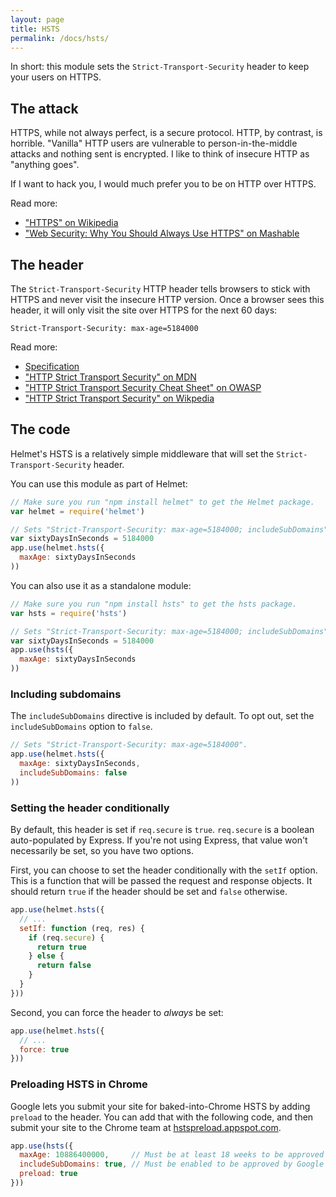 ```yaml
---
layout: page
title: HSTS
permalink: /docs/hsts/
---
```

In short: this module sets the `Strict-Transport-Security` header to keep your users on HTTPS.

The attack
----------

HTTPS, while not always perfect, is a secure protocol. HTTP, by contrast, is horrible. "Vanilla" HTTP users are vulnerable to person-in-the-middle attacks and nothing sent is encrypted. I like to think of insecure HTTP as "anything goes".

If I want to hack you, I would much prefer you to be on HTTP over HTTPS.

Read more:

- ["HTTPS" on Wikipedia](https://en.wikipedia.org/wiki/HTTPS)
- ["Web Security: Why You Should Always Use HTTPS" on Mashable](http://mashable.com/2011/05/31/https-web-security/)

The header
----------

The `Strict-Transport-Security` HTTP header tells browsers to stick with HTTPS and never visit the insecure HTTP version. Once a browser sees this header, it will only visit the site over HTTPS for the next 60 days:

```
Strict-Transport-Security: max-age=5184000
```

Read more:

- [Specification](https://tools.ietf.org/html/rfc6797)
- ["HTTP Strict Transport Security" on MDN](https://developer.mozilla.org/en-US/docs/Web/Security/HTTP_strict_transport_security)
- ["HTTP Strict Transport Security Cheat Sheet" on OWASP](https://www.owasp.org/index.php/HTTP_Strict_Transport_Security_Cheat_Sheet)
- ["HTTP Strict Transport Security" on Wikpedia](https://en.wikipedia.org/wiki/HTTP_Strict_Transport_Security)

The code
--------

Helmet's HSTS is a relatively simple middleware that will set the `Strict-Transport-Security` header.

You can use this module as part of Helmet:

```javascript
// Make sure you run "npm install helmet" to get the Helmet package.
var helmet = require('helmet')

// Sets "Strict-Transport-Security: max-age=5184000; includeSubDomains".
var sixtyDaysInSeconds = 5184000
app.use(helmet.hsts({
  maxAge: sixtyDaysInSeconds
))
```

You can also use it as a standalone module:

```javascript
// Make sure you run "npm install hsts" to get the hsts package.
var hsts = require('hsts')

// Sets "Strict-Transport-Security: max-age=5184000; includeSubDomains".
var sixtyDaysInSeconds = 5184000
app.use(hsts({
  maxAge: sixtyDaysInSeconds
))
```

### Including subdomains

The `includeSubDomains` directive is included by default. To opt out, set the `includeSubDomains` option to `false`.

```javascript
// Sets "Strict-Transport-Security: max-age=5184000".
app.use(helmet.hsts({
  maxAge: sixtyDaysInSeconds,
  includeSubDomains: false
))
```

### Setting the header conditionally

By default, this header is set if `req.secure` is `true`. `req.secure` is a boolean auto-populated by Express. If you're not using Express, that value won't necessarily be set, so you have two options.

First, you can choose to set the header conditionally with the `setIf` option. This is a function that will be passed the request and response objects. It should return `true` if the header should be set and `false` otherwise.

```javascript
app.use(helmet.hsts({
  // ...
  setIf: function (req, res) {
    if (req.secure) {
      return true
    } else {
      return false
    }
  }
}))
```

Second, you can force the header to *always* be set:

```javascript
app.use(helmet.hsts({
  // ...
  force: true
}))
```

### Preloading HSTS in Chrome

Google lets you submit your site for baked-into-Chrome HSTS by adding `preload` to the header. You can add that with the following code, and then submit your site to the Chrome team at [hstspreload.appspot.com](https://hstspreload.appspot.com/).

```javascript
app.use(hsts({
  maxAge: 10886400000,     // Must be at least 18 weeks to be approved by Google
  includeSubDomains: true, // Must be enabled to be approved by Google
  preload: true
}))
```

